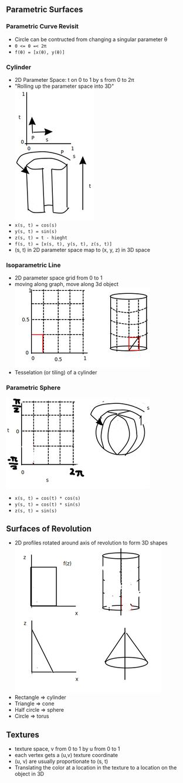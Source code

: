 ## Parametric Surfaces 

### Parametric Curve Revisit
- Circle can be contructed from changing a singular parameter θ
- `0 <= θ =< 2π`
- `f(θ) = [x(θ), y(θ)]`


### Cylinder

- 2D Parameter Space: t on 0 to 1 by s from 0 to 2π
- "Rolling up the parameter space into 3D" <br>
![img](images/parametricCylinder.png)
- `x(s, t) = cos(s)`
- `y(s, t) = sin(s)`
- `z(s, t) = t - hieght`
- `f(s, t) = [x(s, t), y(s, t), z(s, t)]`
- (s, t) in 2D parameter space map to (x, y, z) in 3D space

### Isoparametric Line

- 2D parameter space grid from 0 to 1
- moving along graph, move along 3d object
![img](images/parametricLines.png)
- Tesselation (or tiling) of a cylinder

### Parametric Sphere

![img](images/parametricSphere.png)
- `x(s, t) = cos(t) * cos(s)`
- `y(s, t) = cos(t) * sin(s)`
- `z(s, t) = sin(s)`

## Surfaces of Revolution

- 2D profiles rotated around axis of revolution to form 3D shapes
![img](images/surfaceOfRevoltion.png)
- Rectangle => cylinder
- Triangle => cone
- Half circle => sphere
- Circle => torus

## Textures

- texture space, v from 0 to 1 by u from 0 to 1
- each vertex gets a (u,v) texture coordinate
- (u, v) are usually proportionate to (s, t)
- Translating the color at a location in the texture to a location on the object in 3D
